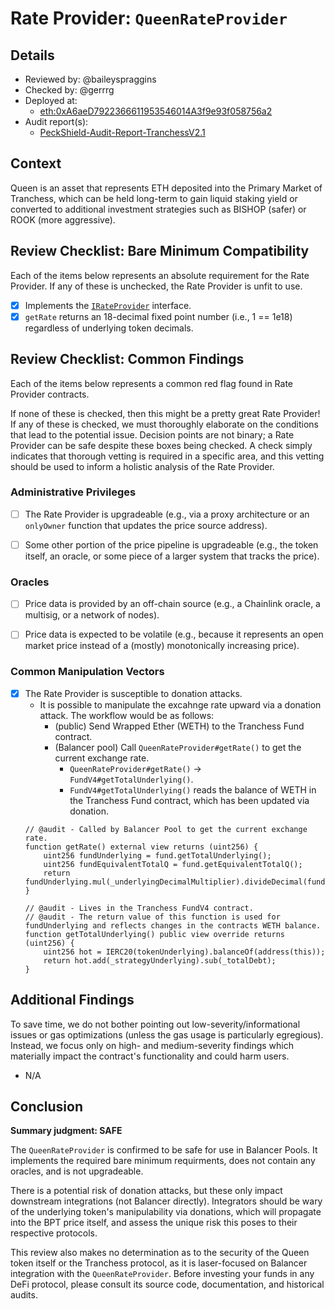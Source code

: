 # Rate Provider: `QueenRateProvider`

## Details
- Reviewed by: @baileyspraggins
- Checked by: @gerrrg 
- Deployed at:
    - [eth:0xA6aeD7922366611953546014A3f9e93f058756a2](https://etherscan.io/address/0xA6aeD7922366611953546014A3f9e93f058756a2)
- Audit report(s):
    - [PeckShield-Audit-Report-TranchessV2.1](https://github.com/peckshield/publications/blob/master/audit_reports/PeckShield-Audit-Report-TranchessV2.1-v1.0.pdf)

## Context
Queen is an asset that represents ETH deposited into the Primary Market of Tranchess, which can be held long-term to gain liquid staking yield or converted to additional investment strategies such as BISHOP (safer) or ROOK (more aggressive).

## Review Checklist: Bare Minimum Compatibility
Each of the items below represents an absolute requirement for the Rate Provider. If any of these is unchecked, the Rate Provider is unfit to use.

- [x] Implements the [`IRateProvider`](https://github.com/balancer/balancer-v2-monorepo/blob/bc3b3fee6e13e01d2efe610ed8118fdb74dfc1f2/pkg/interfaces/contracts/pool-utils/IRateProvider.sol) interface.
- [x] `getRate` returns an 18-decimal fixed point number (i.e., 1 == 1e18) regardless of underlying token decimals.

## Review Checklist: Common Findings
Each of the items below represents a common red flag found in Rate Provider contracts.

If none of these is checked, then this might be a pretty great Rate Provider! If any of these is checked, we must thoroughly elaborate on the conditions that lead to the potential issue. Decision points are not binary; a Rate Provider can be safe despite these boxes being checked. A check simply indicates that thorough vetting is required in a specific area, and this vetting should be used to inform a holistic analysis of the Rate Provider.

### Administrative Privileges
- [ ] The Rate Provider is upgradeable (e.g., via a proxy architecture or an `onlyOwner` function that updates the price source address).

- [ ] Some other portion of the price pipeline is upgradeable (e.g., the token itself, an oracle, or some piece of a larger system that tracks the price). 

### Oracles
- [ ] Price data is provided by an off-chain source (e.g., a Chainlink oracle, a multisig, or a network of nodes).

- [ ] Price data is expected to be volatile (e.g., because it represents an open market price instead of a (mostly) monotonically increasing price). 

### Common Manipulation Vectors
- [x] The Rate Provider is susceptible to donation attacks.
    - It is possible to manipulate the excahnge rate upward via a donation attack. The workflow would be as follows:
        - (public) Send Wrapped Ether (WETH) to the Tranchess Fund contract.
        - (Balancer pool) Call `QueenRateProvider#getRate()` to get the current exchange rate.
            - `QueenRateProvider#getRate()` -> `FundV4#getTotalUnderlying()`.
            - `FundV4#getTotalUnderlying()` reads the balance of WETH in the Tranchess Fund contract, which has been updated via donation.
    ```solidity
    // @audit - Called by Balancer Pool to get the current exchange rate.
    function getRate() external view returns (uint256) {
        uint256 fundUnderlying = fund.getTotalUnderlying();
        uint256 fundEquivalentTotalQ = fund.getEquivalentTotalQ();
        return fundUnderlying.mul(_underlyingDecimalMultiplier).divideDecimal(fundEquivalentTotalQ);
    }

    // @audit - Lives in the Tranchess FundV4 contract.
    // @audit - The return value of this function is used for fundUnderlying and reflects changes in the contracts WETH balance.
    function getTotalUnderlying() public view override returns (uint256) {
        uint256 hot = IERC20(tokenUnderlying).balanceOf(address(this));
        return hot.add(_strategyUnderlying).sub(_totalDebt);
    }
    ```

## Additional Findings
To save time, we do not bother pointing out low-severity/informational issues or gas optimizations (unless the gas usage is particularly egregious). Instead, we focus only on high- and medium-severity findings which materially impact the contract's functionality and could harm users.

- N/A

## Conclusion
**Summary judgment: SAFE**

The `QueenRateProvider` is confirmed to be safe for use in Balancer Pools. It implements the required bare minimum requirments, does not contain any oracles, and is not upgradeable.

There is a potential risk of donation attacks, but these only impact downstream integrations (not Balancer directly). Integrators should be wary of the underlying token's manipulability via donations, which will propagate into the BPT price itself, and assess the unique risk this poses to their respective protocols.

This review also makes no determination as to the security of the Queen token itself or the Tranchess protocol, as it is laser-focused on Balancer integration with the `QueenRateProvider`. Before investing your funds in any DeFi protocol, please consult its source code, documentation, and historical audits.
